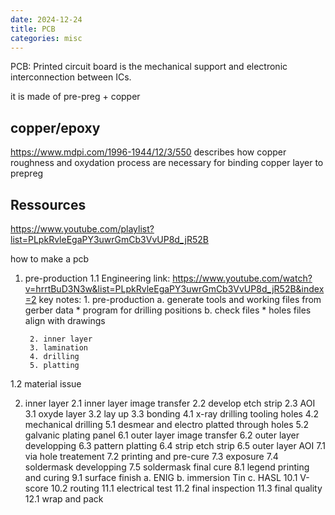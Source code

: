 ```yaml
---
date: 2024-12-24
title: PCB
categories: misc
---
```


PCB: Printed circuit board is the mechanical support and electronic interconnection between ICs.

it is made of pre-preg + copper

## copper/epoxy

https://www.mdpi.com/1996-1944/12/3/550
describes how copper roughness and oxydation process are necessary for binding copper layer to prepreg

## Ressources

https://www.youtube.com/playlist?list=PLpkRvleEgaPY3uwrGmCb3VvUP8d_jR52B

how to make a pcb

1. pre-production
1.1 Engineering
    link: https://www.youtube.com/watch?v=hrrtBuD3N3w&list=PLpkRvleEgaPY3uwrGmCb3VvUP8d_jR52B&index=2
    key notes: 
        1. pre-production
            a. generate tools and working files from gerber data
                * program for drilling positions
            b. check files
                * holes files align with drawings

        2. inner layer
        3. lamination
        4. drilling
        5. platting

1.2 material issue

2. inner layer
    2.1 inner layer image transfer
    2.2 develop etch strip
    2.3 AOI
3.1 oxyde layer
3.2 lay up
3.3 bonding
4.1 x-ray drilling tooling holes
4.2 mechanical drilling
5.1 desmear and electro platted through holes
5.2 galvanic plating panel
6.1 outer layer image transfer
6.2 outer layer developping
6.3 pattern platting
6.4 strip etch strip
6.5 outer layer AOI
7.1 via hole treatement
7.2 printing and pre-cure
7.3 exposure
7.4 soldermask developping
7.5 soldermask final cure
8.1 legend printing and curing
9.1 surface finish 
    a. ENIG
    b. immersion Tin
    c. HASL
10.1 V-score
10.2 routing
11.1 electrical test
11.2 final inspection
11.3 final quality
12.1 wrap and pack